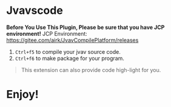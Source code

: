 # Jvavscode

**Before You Use This Plugin, 
Please be sure that you have JCP environment!**
JCP Environment: https://gitee.com/airk/JvavCompilePlatform/releases
1. `Ctrl+f5` to compile your jvav source code.
1. `Ctrl+f6` to make package for your program.

> This extension can also provide code high-light for you.


# Enjoy!

